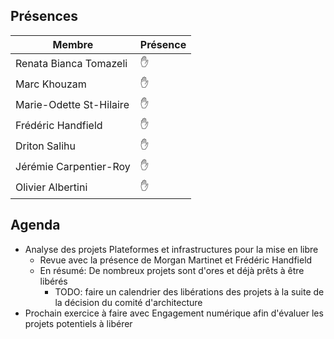## Présences
<!---
Présent: ✋
Absent: 👤
-->
Membre|Présence
-------|--------
Renata Bianca Tomazeli |  ✋
Marc Khouzam | ✋
Marie-Odette St-Hilaire | ✋
Frédéric Handfield | ✋
Driton Salihu | ✋
Jérémie Carpentier-Roy | ✋
Olivier Albertini | ✋

## Agenda

- Analyse des projets Plateformes et infrastructures pour la mise en libre
    - Revue avec la présence de Morgan Martinet et Frédéric Handfield
    - En résumé: De nombreux projets sont d'ores et déjà prêts à être libérés
        - TODO: faire un calendrier des libérations des projets à la suite de la décision du comité d'architecture
- Prochain exercice à faire avec Engagement numérique afin d'évaluer les projets potentiels à libérer
